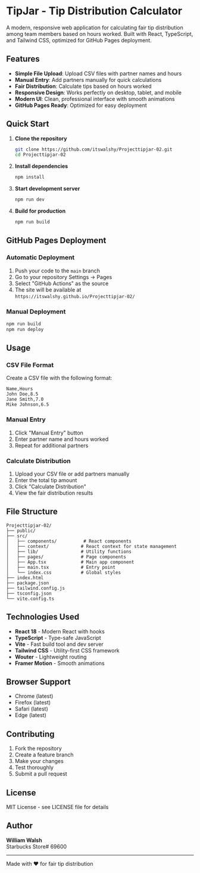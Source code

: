 # TipJar - Tip Distribution Calculator

A modern, responsive web application for calculating fair tip distribution among team members based on hours worked. Built with React, TypeScript, and Tailwind CSS, optimized for GitHub Pages deployment.

## Features

- **Simple File Upload**: Upload CSV files with partner names and hours
- **Manual Entry**: Add partners manually for quick calculations
- **Fair Distribution**: Calculate tips based on hours worked
- **Responsive Design**: Works perfectly on desktop, tablet, and mobile
- **Modern UI**: Clean, professional interface with smooth animations
- **GitHub Pages Ready**: Optimized for easy deployment

## Quick Start

1. **Clone the repository**
   ```bash
   git clone https://github.com/itswalshy/Projecttipjar-02.git
   cd Projecttipjar-02
   ```

2. **Install dependencies**
   ```bash
   npm install
   ```

3. **Start development server**
   ```bash
   npm run dev
   ```

4. **Build for production**
   ```bash
   npm run build
   ```

## GitHub Pages Deployment

### Automatic Deployment

1. Push your code to the `main` branch
2. Go to your repository Settings → Pages
3. Select "GitHub Actions" as the source
4. The site will be available at `https://itswalshy.github.io/Projecttipjar-02/`

### Manual Deployment

```bash
npm run build
npm run deploy
```

## Usage

### CSV File Format

Create a CSV file with the following format:
```csv
Name,Hours
John Doe,8.5
Jane Smith,7.0
Mike Johnson,6.5
```

### Manual Entry

1. Click "Manual Entry" button
2. Enter partner name and hours worked
3. Repeat for additional partners

### Calculate Distribution

1. Upload your CSV file or add partners manually
2. Enter the total tip amount
3. Click "Calculate Distribution"
4. View the fair distribution results

## File Structure

```
Projecttipjar-02/
├── public/
├── src/
│   ├── components/          # React components
│   ├── context/            # React context for state management
│   ├── lib/                # Utility functions
│   ├── pages/              # Page components
│   ├── App.tsx             # Main app component
│   ├── main.tsx            # Entry point
│   └── index.css           # Global styles
├── index.html
├── package.json
├── tailwind.config.js
├── tsconfig.json
└── vite.config.ts
```

## Technologies Used

- **React 18** - Modern React with hooks
- **TypeScript** - Type-safe JavaScript
- **Vite** - Fast build tool and dev server
- **Tailwind CSS** - Utility-first CSS framework
- **Wouter** - Lightweight routing
- **Framer Motion** - Smooth animations

## Browser Support

- Chrome (latest)
- Firefox (latest)
- Safari (latest)
- Edge (latest)

## Contributing

1. Fork the repository
2. Create a feature branch
3. Make your changes
4. Test thoroughly
5. Submit a pull request

## License

MIT License - see LICENSE file for details

## Author

**William Walsh**  
Starbucks Store# 69600

---

Made with ❤️ for fair tip distribution